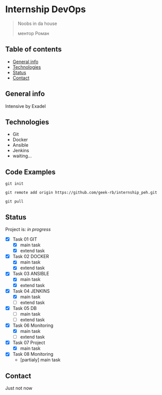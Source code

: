 # Internship DevOps
> Noobs in da house
>
> ментор Роман

## Table of contents
* [General info](#general-info)
* [Technologies](#technologies)
* [Status](#status)
* [Contact](#contact)

## General info
Intensive by Exadel

## Technologies
* Git
* Docker
* Ansible
* Jenkins
* waiting...

## Code Examples
`git init`

`git remote add origin https://github.com/geek-rb/internship_peh.git`

`git pull`


## Status
Project is: _in progress_

- [X] Task 01 GIT
    - [x] main task
    - [x] extend task
- [x] Task 02 DOCKER
    - [x] main task
    - [x] extend task
- [x] Task 03 ANSIBLE
    - [x] main task
    - [x] extend task
- [x] Task 04 JENKINS
    - [x] main task
    - [ ] extend task
- [x] Task 05 DB
    - [ ] main task
    - [ ] extend task
- [x] Task 06 Monitoring
    - [x] main task
    - [ ] extend task
- [x] Task 07 Project
    - [x] main task
- [x] Task 08 Monitoring
    - [partialy] main task



## Contact
Just not now